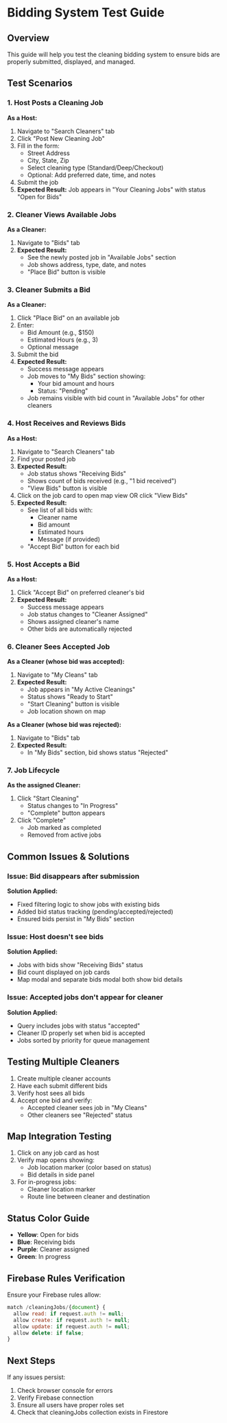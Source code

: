# Bidding System Test Guide

## Overview
This guide will help you test the cleaning bidding system to ensure bids are properly submitted, displayed, and managed.

## Test Scenarios

### 1. Host Posts a Cleaning Job
**As a Host:**
1. Navigate to "Search Cleaners" tab
2. Click "Post New Cleaning Job"
3. Fill in the form:
   - Street Address
   - City, State, Zip
   - Select cleaning type (Standard/Deep/Checkout)
   - Optional: Add preferred date, time, and notes
4. Submit the job
5. **Expected Result:** Job appears in "Your Cleaning Jobs" with status "Open for Bids"

### 2. Cleaner Views Available Jobs
**As a Cleaner:**
1. Navigate to "Bids" tab
2. **Expected Result:** 
   - See the newly posted job in "Available Jobs" section
   - Job shows address, type, date, and notes
   - "Place Bid" button is visible

### 3. Cleaner Submits a Bid
**As a Cleaner:**
1. Click "Place Bid" on an available job
2. Enter:
   - Bid Amount (e.g., $150)
   - Estimated Hours (e.g., 3)
   - Optional message
3. Submit the bid
4. **Expected Result:**
   - Success message appears
   - Job moves to "My Bids" section showing:
     - Your bid amount and hours
     - Status: "Pending"
   - Job remains visible with bid count in "Available Jobs" for other cleaners

### 4. Host Receives and Reviews Bids
**As a Host:**
1. Navigate to "Search Cleaners" tab
2. Find your posted job
3. **Expected Result:**
   - Job status shows "Receiving Bids"
   - Shows count of bids received (e.g., "1 bid received")
   - "View Bids" button is visible
4. Click on the job card to open map view OR click "View Bids"
5. **Expected Result:**
   - See list of all bids with:
     - Cleaner name
     - Bid amount
     - Estimated hours
     - Message (if provided)
   - "Accept Bid" button for each bid

### 5. Host Accepts a Bid
**As a Host:**
1. Click "Accept Bid" on preferred cleaner's bid
2. **Expected Result:**
   - Success message appears
   - Job status changes to "Cleaner Assigned"
   - Shows assigned cleaner's name
   - Other bids are automatically rejected

### 6. Cleaner Sees Accepted Job
**As a Cleaner (whose bid was accepted):**
1. Navigate to "My Cleans" tab
2. **Expected Result:**
   - Job appears in "My Active Cleanings"
   - Status shows "Ready to Start"
   - "Start Cleaning" button is visible
   - Job location shown on map

**As a Cleaner (whose bid was rejected):**
1. Navigate to "Bids" tab
2. **Expected Result:**
   - In "My Bids" section, bid shows status "Rejected"

### 7. Job Lifecycle
**As the assigned Cleaner:**
1. Click "Start Cleaning"
   - Status changes to "In Progress"
   - "Complete" button appears
2. Click "Complete"
   - Job marked as completed
   - Removed from active jobs

## Common Issues & Solutions

### Issue: Bid disappears after submission
**Solution Applied:** 
- Fixed filtering logic to show jobs with existing bids
- Added bid status tracking (pending/accepted/rejected)
- Ensured bids persist in "My Bids" section

### Issue: Host doesn't see bids
**Solution Applied:**
- Jobs with bids show "Receiving Bids" status
- Bid count displayed on job cards
- Map modal and separate bids modal both show bid details

### Issue: Accepted jobs don't appear for cleaner
**Solution Applied:**
- Query includes jobs with status "accepted"
- Cleaner ID properly set when bid is accepted
- Jobs sorted by priority for queue management

## Testing Multiple Cleaners
1. Create multiple cleaner accounts
2. Have each submit different bids
3. Verify host sees all bids
4. Accept one bid and verify:
   - Accepted cleaner sees job in "My Cleans"
   - Other cleaners see "Rejected" status

## Map Integration Testing
1. Click on any job card as host
2. Verify map opens showing:
   - Job location marker (color based on status)
   - Bid details in side panel
3. For in-progress jobs:
   - Cleaner location marker
   - Route line between cleaner and destination

## Status Color Guide
- **Yellow**: Open for bids
- **Blue**: Receiving bids  
- **Purple**: Cleaner assigned
- **Green**: In progress

## Firebase Rules Verification
Ensure your Firebase rules allow:
```javascript
match /cleaningJobs/{document} {
  allow read: if request.auth != null;
  allow create: if request.auth != null;
  allow update: if request.auth != null;
  allow delete: if false;
}
```

## Next Steps
If any issues persist:
1. Check browser console for errors
2. Verify Firebase connection
3. Ensure all users have proper roles set
4. Check that cleaningJobs collection exists in Firestore

